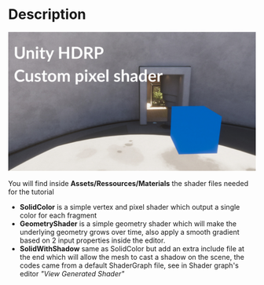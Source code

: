 # Description

![Description](pixel.jpeg)



You will find inside __Assets/Ressources/Materials__ the shader files needed for the tutorial

- __SolidColor__ is a simple vertex and pixel shader which output a single color for each fragment
- __GeometryShader__ is a simple geometry shader which will make the underlying geometry grows over time, also apply a smooth gradient based on 2 input properties inside the editor.
- __SolidWithShadow__ same as SolidColor but add an extra include file at the end which will allow the mesh to cast a shadow on the scene, the codes came from a default ShaderGraph file, see in Shader graph's editor *"View Generated Shader"*

